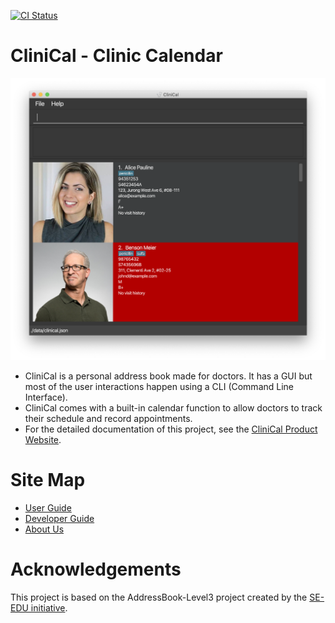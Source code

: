 [![CI Status](https://github.com/AY2021S1-CS2103T-W11-4/tp/workflows/Java%20CI/badge.svg)](https://github.com/AY2021S1-CS2103T-W11-4/tp/actions)

# CliniCal - Clinic Calendar

![Ui](docs/images/Ui.png)

* CliniCal is a personal address book made for doctors. It has a GUI but most of the user interactions happen using a CLI (Command Line Interface).
* CliniCal comes with a built-in calendar function to allow doctors to track their schedule and record appointments.
* For the detailed documentation of this project, see the [CliniCal Product Website](https://ay2021s1-cs2103t-w11-4.github.io/tp/).

# Site Map
* [User Guide](https://github.com/AY2021S1-CS2103T-W11-4/tp/blob/master/docs/UserGuide.md)
* [Developer Guide](https://github.com/AY2021S1-CS2103T-W11-4/tp/blob/master/docs/DeveloperGuide.md)
* [About Us](https://github.com/AY2021S1-CS2103T-W11-4/tp/blob/master/docs/AboutUs.md)

# Acknowledgements
This project is based on the AddressBook-Level3 project created by the [SE-EDU initiative](https://se-education.org).
